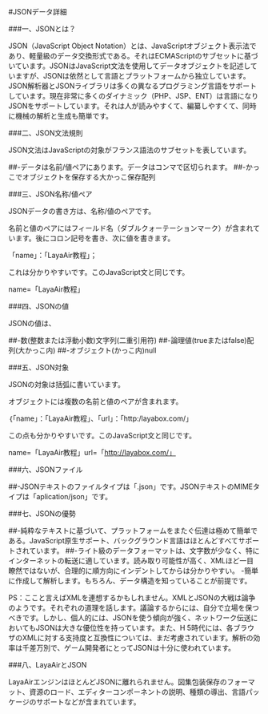 #JSONデータ詳細

###一、JSONとは？

JSON（JavaScript Object Notation）とは、JavaScriptオブジェクト表示法であり、軽量級のデータ交換形式である。それはECMAScriptのサブセットに基づいています。JSONはJavaScript文法を使用してデータオブジェクトを記述していますが、JSONは依然として言語とプラットフォームから独立しています。JSON解析器とJSONライブラリは多くの異なるプログラミング言語をサポートしています。現在非常に多くのダイナミック（PHP、JSP、ENT）は言語になりJSONをサポートしています。それは人が読みやすくて、編纂しやすくて、同時に機械の解析と生成も簡単です。



###二、JSON文法規則

JSON文法はJavaScriptの対象がフランス語法のサブセットを表しています。

##-データは名前/値ペアにあります。データはコンマで区切られます。
##-かっこでオブジェクトを保存する大かっこ保存配列



###三、JSON名称/値ペア

JSONデータの書き方は、名称/値のペアです。

名前と値のペアにはフィールド名（ダブルクォーテーションマーク）が含まれています。後にコロン記号を書き、次に値を書きます。

「name」：「LayaAir教程」；

これは分かりやすいです。このJavaScript文と同じです。

name=「LayaAir教程」



###四、JSONの値

JSONの値は、

##-数(整数または浮動小数)文字列(二重引用符)
##-論理値(trueまたはfalse)配列(大かっこ内)
##-オブジェクト(かっこ内)null



###五、JSON対象

JSONの対象は括弧に書いています。

オブジェクトには複数の名前と値のペアが含まれます。

｛「name」：「LayaAir教程」、「url」：「http:/layabox.com/」

この点も分かりやすいです。このJavaScript文と同じです。

name=「LayaAir教程」url=「http://layabox.com/」



###六、JSONファイル

##-JSONテキストのファイルタイプは「.json」です。JSONテキストのMIMEタイプは「aplication/json」です。



###七、JSONの優勢

##-純粋なテキストに基づいて、プラットフォームをまたぐ伝達は極めて簡単である。JavaScript原生サポート、バックグラウンド言語はほとんどすべてサポートされています。
##-ライト級のデータフォーマットは、文字数が少なく、特にインターネットの転送に適しています。読み取り可能性が高く、XMLほど一目瞭然ではないが、合理的に順方向にインデントしてからは分かりやすい。
-簡単に作成して解析します。もちろん、データ構造を知っていることが前提です。

PS：ここと言えばXMLを連想するかもしれません。XMLとJSONの大戦は論争のようです。それぞれの道理を話します。議論するからには、自分で立場を保つべきです。しかし、個人的には、JSONを使う傾向が強く、ネットワーク伝送においてもJSONは大きな優位性を持っています。また、H 5時代には、各ブラウザのXMLに対する支持度と互換性については、まだ考慮されています。解析の効率は千差万別で、ゲーム開発者にとってJSONは十分に使われています。



###八、LayaAirとJSON

LayaAirエンジンはほとんどJSONに離れられません。図集包装保存のフォーマット、資源のロード、エディターコンポーネントの説明、種類の導出、言語パッケージのサポートなどが含まれています。